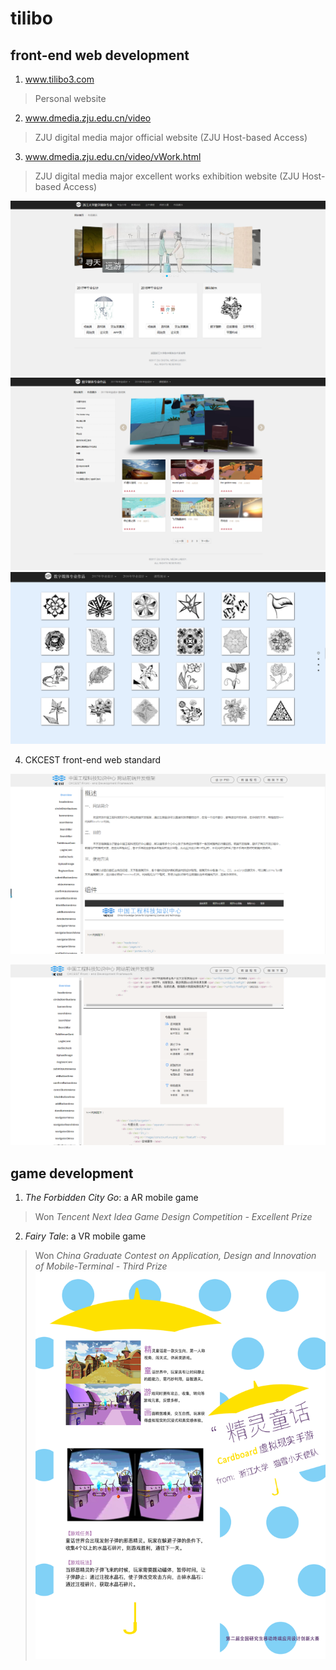 # tilibo
## front-end web development
1. www.tilibo3.com
> Personal website  

2. www.dmedia.zju.edu.cn/video
> ZJU digital media major official website  (ZJU Host-based Access)

3. www.dmedia.zju.edu.cn/video/vWork.html
> ZJU digital media major excellent works exhibition website  (ZJU Host-based Access)

![](https://raw.githubusercontent.com/tilibo3/tilibo3/master/dmedia-work1-screenshot.png)
![](https://raw.githubusercontent.com/tilibo3/tilibo3/master/dmedia-work2-screenshot.png)
![](https://raw.githubusercontent.com/tilibo3/tilibo3/master/dmeida-work3-screenshot.png)  

4. CKCEST front-end web standard  

![](https://raw.githubusercontent.com/tilibo3/tilibo3/master/ckcest-screenshot1.png)  

![](https://raw.githubusercontent.com/tilibo3/tilibo3/master/ckcest-screenshot2.png)  

## game development
1. *The Forbidden City Go*: a AR mobile game
> Won *Tencent Next Idea Game Design Competition - Excellent Prize*
2. *Fairy Tale*: a VR mobile game
> Won *China Graduate Contest on Application, Design and Innovation of Mobile-Terminal - Third Prize*
![](https://raw.githubusercontent.com/tilibo3/tilibo3/master/fairy-tale.png)  
